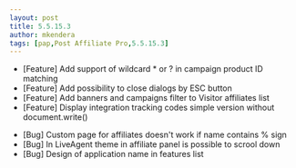 ```yaml
---
layout: post
title: 5.5.15.3
author: mkendera
tags: [pap,Post Affiliate Pro,5.5.15.3]
---
```


- [Feature] Add support of wildcard * or ? in campaign product ID matching
- [Feature] Add possibility to close dialogs by ESC button
- [Feature] Add banners and campaigns filter to Visitor affiliates list 
- [Feature] Display integration tracking codes simple version without document.write() 

<!--more-->

- [Bug] Custom page for affiliates doesn't work if name contains % sign
- [Bug] In LiveAgent theme in affiliate panel is possible to scrool down
- [Bug] Design of application name in features list
